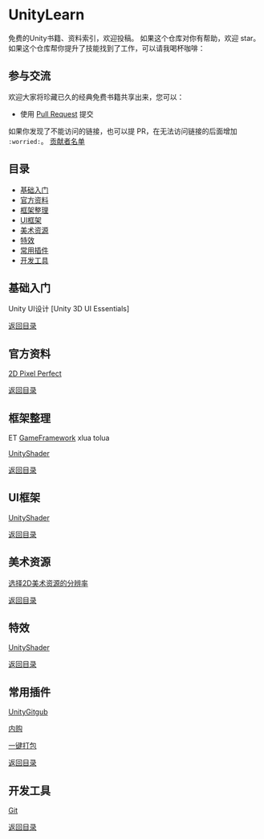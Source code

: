 # UnityLearn
免费的Unity书籍、资料索引，欢迎投稿。
如果这个仓库对你有帮助，欢迎 star。如果这个仓库帮你提升了技能找到了工作，可以请我喝杯咖啡：

## 参与交流

欢迎大家将珍藏已久的经典免费书籍共享出来，您可以：

* 使用 [Pull Request](https://github.com/xJayLee/LearnUnity/pulls) 提交

如果你发现了不能访问的链接，也可以提 PR，在无法访问链接的后面增加 `:worried:`。
[贡献者名单](https://github.com/xJayLee/LearnUnity/graphs/contributors)

## 目录
 * [基础入门](#基础入门)
 * [官方资料](#官方资料)
 * [框架整理](#框架整理)
 * [UI框架](#UI框架)
 * [美术资源](#美术资源)
 * [特效](#特效)
 * [常用插件](#常用插件)
 * [开发工具](#开发工具)

 
## 基础入门
Unity UI设计 [Unity 3D UI Essentials]

[返回目录](#目录)

## 官方资料
[2D Pixel Perfect](https://github.com/Unity-Technologies/2d-pixel-perfect)

[返回目录](#目录)

## 框架整理
ET
[GameFramework](https://gameframework.cn/)
xlua
tolua

[UnityShader](https://github.com/search?p=2&q=unity+Shader)

[返回目录](#目录)

## UI框架
[UnityShader](https://github.com/search?p=2&q=unity+Shader)

[返回目录](#目录)

## 美术资源
[选择2D美术资源的分辨率](https://mp.weixin.qq.com/s?__biz=MzU5MjQ1NTEwOA==&mid=2247496072&idx=1&sn=6b0fd5fff21735ff8ec9d10e55893b29&chksm=fe1dc523c96a4c35dc05e99a9b6e60f70f6b03cf8573191a640903bef349c2f92abbd913e683&mpshare=1&scene=23&srcid=121438eeJHHAj8J825Av2Clu#rd)

[返回目录](#目录)

## 特效
[UnityShader](https://github.com/search?p=2&q=unity+Shader)

[返回目录](#目录)

## 常用插件
[UnityGitgub](https://unity.github.com)

[内购](https://github.com/voltrue2/in-app-purchase)

[一键打包](https://www.cnblogs.com/wang-jin-fu/p/11242450.html)


[返回目录](#目录)

## 开发工具
[Git](https://blog.csdn.net/asklxf/article/details/10131835)

[返回目录](#目录)
